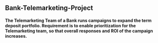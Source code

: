 ## Bank-Telemarketing-Project
#### The Telemarketing Team of a Bank runs campaigns to expand the term deposit portfolio. Requirement is to enable prioritization for the Telemarketing team, so that overall responses and ROI of the campaign increases.
